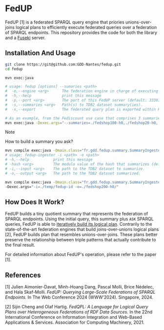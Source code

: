 # FedUP

FedUP [1] is a federated SPARQL query engine that priories
unions-over-joins logical plans to efficiently execute federated
queries over a federation of SPARQL endpoints. This repository
provides the code for both the library and a
[Fuseki](https://jena.apache.org/documentation/fuseki2/index.html)
server.


## Installation And Usage

```sh
git clone https://git@github.com:GDD-Nantes/fedup.git
cd fedup
```

```sh
mvn exec:java

# usage: fedup [options] --sumaries <path>
#  -e,--engine <arg>      The federation engine in charge of executing (default: Jena; FedX).
#  -h,--help              print this message
#  -p,--port <arg>        The port of this FedUP server (default: 3330).
#  -s,--summaries <arg>   Path(s) to TDB2 dataset summary(ies).
#  -x,--export            The federated query plan is exported within HTTP responses (default: false).
```

```sh
# As an example, from the Fediscount use case that comprises 3 summaries
mvn exec:java -Dexec.args="--summaries=./fedshop100-h0,./fedshop20-h0,./fedshop200-h0 --engine=FedX --export"
```

> [!NOTE]
> How to build a summary you ask?
> ```sh
> mvn compile exec:java -Dmain.class="fr.gdd.fedup.summary.SummaryIngester"
> # usage: fedup-ingester -i <path> -o <path>
> # -h,--help           print this message
> # -hash <arg>         The modulo value of the hash that summarizes (default: 0).
> # -i,--input <arg>    The path to the TDB2 dataset to summarize.
> # -o,--output <arg>   The path to the TDB2 dataset summarized.
> ```
> ```sh
> mvn compile exec:java -Dmain.class="fr.gdd.fedup.summary.SummaryIngester" \
> -Dexec.args="-i=./temp/fedup-id -o=./fedshop200-h0/"
> ```
## How Does It Work?

FedUP builds a tiny quotient summary that represents the federation of
SPARQL endpoints. Using the initial query, this summary plus `ASK`
SPARQL queries, FedUP is able to [iteratively build its logical
plan](https://github.com/GDD-Nantes/fedup/blob/main/src/main/java/fr/gdd/fedqpl/SA2FedQPL.java).
Contrarily to the state-of-the-art federation engines that build
joins-over-unions logical plans [2], FedUP builds plan that resembles
unions-over-joins. These plans better preserve the relationship
between triple patterns that actually contribute to the final result.


For detailed information about FedUP's operation, please refer to the
paper [1]. 

## References

[1] Julien Aimonier-Davat, Minh-Hoang Dang, Pascal Molli, Brice
Nédelec, and Hala Skaf-Molli. _FedUP: Querying Large-Scale Federations
of SPARQL Endpoints._ In The Web Conference 2024 (WWW’2024). Singapore, 2024.

[2] Sijin Cheng and Olaf Hartig. _FedQPL: A Language for Logical Query
Plans over Heterogeneous Federations of RDF Data Sources._ In the 22nd
International Conference on Information Integration and Web-Based
Applications & Services. Association for Computing Machinery, 2021.
